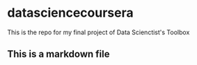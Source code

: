 # datasciencecoursera
This is the repo for my final project of Data Scienctist's Toolbox
## This is a markdown file
